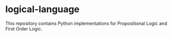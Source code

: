 # logical-language
This repository contains Python implementations for Propositional Logic and First Order Logic.
